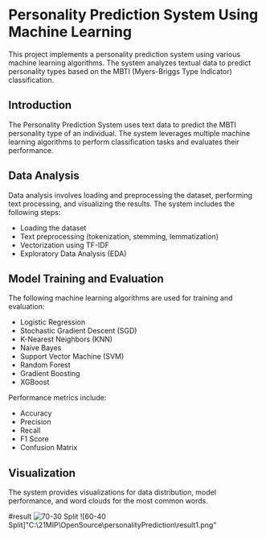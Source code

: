# Personality Prediction System Using Machine Learning

This project implements a personality prediction system using various machine learning algorithms. The system analyzes textual data to predict personality types based on the MBTI (Myers-Briggs Type Indicator) classification.


## Introduction

The Personality Prediction System uses text data to predict the MBTI personality type of an individual. The system leverages multiple machine learning algorithms to perform classification tasks and evaluates their performance.

## Data Analysis

Data analysis involves loading and preprocessing the dataset, performing text processing, and visualizing the results. The system includes the following steps:
- Loading the dataset
- Text preprocessing (tokenization, stemming, lemmatization)
- Vectorization using TF-IDF
- Exploratory Data Analysis (EDA)

## Model Training and Evaluation

The following machine learning algorithms are used for training and evaluation:
- Logistic Regression
- Stochastic Gradient Descent (SGD)
- K-Nearest Neighbors (KNN)
- Naive Bayes
- Support Vector Machine (SVM)
- Random Forest
- Gradient Boosting
- XGBoost

Performance metrics include:
- Accuracy
- Precision
- Recall
- F1 Score
- Confusion Matrix

## Visualization
The system provides visualizations for data distribution, model performance, and word clouds for the most common words.

#result 
![70-30 Split]("C:\21MIP\OpenSource\personalityPrediction\result.png")
![60-40 Split]"C:\21MIP\OpenSource\personalityPrediction\result1.png"




